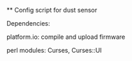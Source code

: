 ** Config script for dust sensor

Dependencies:

platform.io: compile and upload firmware

perl modules: Curses, Curses::UI
